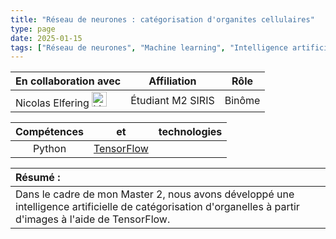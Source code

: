 ```yaml
---
title: "Réseau de neurones : catégorisation d'organites cellulaires"
type: page
date: 2025-01-15
tags: ["Réseau de neurones", "Machine learning", "Intelligence artificielle"]
---
```



|En collaboration avec | Affiliation | Rôle | 
| :------------------ | :----------: | :----------: |
| Nicolas Elfering <a href="https://www.linkedin.com/in/nelfering/"><img src="/images/linkedin.svg" alt="Linkedin" width="24px"></a>| Étudiant M2 SIRIS | Binôme |  
 
| Compétences |  et |  technologies |
| :------------------: | :----------: | :----------: |  
| Python | [TensorFlow](https://www.tensorflow.org/) | |  


| Résumé : |
| :------------------ |
| Dans le cadre de mon Master 2, nous avons développé une intelligence artificielle de catégorisation d'organelles à partir d'images à l'aide de TensorFlow.| 